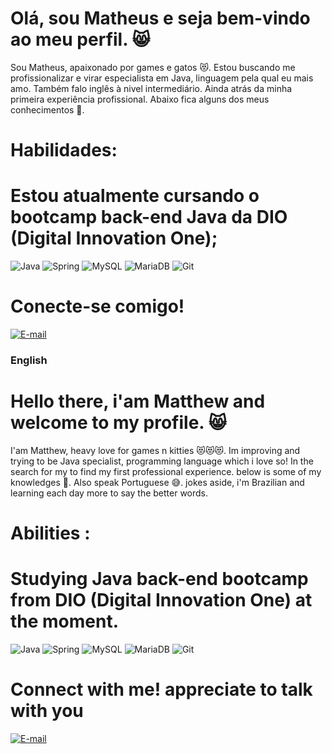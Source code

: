 # Olá, sou Matheus e seja bem-vindo ao meu perfil. 😸

Sou Matheus, apaixonado por games e gatos 😻.
Estou buscando me profissionalizar e virar especialista em Java, linguagem pela qual eu mais amo.
Também falo inglês à nivel intermediário.
Ainda atrás da minha primeira experiência profissional. Abaixo fica alguns dos meus conhecimentos 🔽.


# Habilidades: 

# Estou atualmente cursando o bootcamp back-end Java da DIO (Digital Innovation One);

![Java](https://img.shields.io/badge/java-%23ED8B00.svg?style=for-the-badge&logo=openjdk&logoColor=white)
![Spring](https://img.shields.io/badge/spring-%236DB33F.svg?style=for-the-badge&logo=spring&logoColor=white)
![MySQL](https://img.shields.io/badge/MySQL-00000F?style=for-the-badge&logo=mysql&logoColor=white)
![MariaDB](https://img.shields.io/badge/MariaDB-003545?style=for-the-badge&logo=mariadb&logoColor=white)
![Git](https://img.shields.io/badge/GIT-E44C30?style=for-the-badge&logo=git&logoColor=white)

# Conecte-se comigo! 
[![E-mail](https://img.shields.io/badge/-Email-000?style=for-the-badge&logo=microsoft-outlook&logoColor=E94D5F)](mailto:matheuhschristoni@gmail.com)

### English

# Hello there, i'am Matthew and welcome to my profile. 😸

I'am Matthew, heavy love for games n kitties 😻😻😻.
Im improving and trying to be Java specialist, programming language which i love so!
In the search for my to find my first professional experience. below is some of my knowledges 🔽.
Also speak Portuguese 😅. jokes aside, i'm Brazilian and learning each day more to say the better words.

# Abilities :

# Studying Java back-end bootcamp from DIO (Digital Innovation One) at the moment.

![Java](https://img.shields.io/badge/java-%23ED8B00.svg?style=for-the-badge&logo=openjdk&logoColor=white)
![Spring](https://img.shields.io/badge/spring-%236DB33F.svg?style=for-the-badge&logo=spring&logoColor=white)
![MySQL](https://img.shields.io/badge/MySQL-00000F?style=for-the-badge&logo=mysql&logoColor=white)
![MariaDB](https://img.shields.io/badge/MariaDB-003545?style=for-the-badge&logo=mariadb&logoColor=white)
![Git](https://img.shields.io/badge/GIT-E44C30?style=for-the-badge&logo=git&logoColor=white)

# Connect with me! appreciate to talk with you
[![E-mail](https://img.shields.io/badge/-Email-000?style=for-the-badge&logo=microsoft-outlook&logoColor=E94D5F)](mailto:matheuhschristoni@gmail.com)
